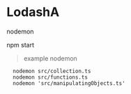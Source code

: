 # LodashA

nodemon 

npm start

  <script type="module" src="dist/app.js" defer></script>

  > example nodemon
    
      nodemon src/collection.ts
      nodemon src/functions.ts
      nodemon 'src/manipulatingObjects.ts'